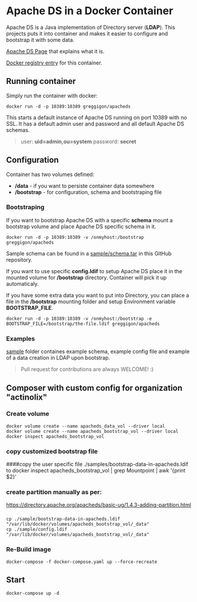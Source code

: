 Apache DS in a Docker Container
===============================

Apache DS is a Java implementation of Directory server (**LDAP**). This projects puts it into container and makes it easier to configure and bootstrap it with some data.

[Apache DS Page](1) that explains what it is.

[Docker registry entry](3) for this container.

## Running container
Simply run the container with docker:

	
	docker run -d -p 10389:10389 greggigon/apacheds
	



This starts a default instance of Apache DS running on port 10389 with no SSL. It has a default admin user and password and all default Apache DS schemas. 

> user: **uid=admin,ou=system** password: **secret**


## Configuration 
Container has two volumes defined:

* **/data** - if you want to persiste container data somewhere
* **/bootstrap** - for configuration, schema and bootstraping file

### Bootstraping

If you want to bootstrap Apache DS with a specific **schema** mount a bootstrap volume and place Apache DS specific schema in it.


	docker run -d -p 10389:10389 -v /onmyhost:/bootstrap greggigon/apacheds

Sample schema can be found in a [sample/schema.tar](2) in this GitHub repository. 

If you want to use specific **config.ldif** to setup Apache DS place it in the mounted volume for **/bootstrap** directory. Container will pick it up automaticaly.

If you have some extra data you want to put into Directory, you can place a file in the **/bootstrap** mounting folder and setup Environment variable **BOOTSTRAP_FILE**.

	docker run -d -p 10389:10389 -v /onmyhost:/bootstrap -e BOOTSTRAP_FILE=/bootstrap/the-file.ldif greggigon/apacheds


### Examples

[sample](2) folder containes example schema, example config file and example of a data creation in LDAP upon bootstrap.

> Pull request for contributions are always WELCOME! :)


## Composer with custom config for organization "actinolix"
### Create volume
	docker volume create --name apacheds_data_vol --driver local
	docker volume create --name apacheds_bootstrap_vol --driver local
	docker inspect apacheds_bootstrap_vol

### copy customized bootstrap file

####copy the user specific file  ./samples/bootstrap-data-in-apacheds.ldif to 
	docker inspect apacheds_bootstrap_vol  | grep Mountpoint | awk  '{print $2}'

### create partition manually as per:
https://directory.apache.org/apacheds/basic-ug/1.4.3-adding-partition.html

###
	cp ./sample/bootstrap-data-in-apacheds.ldif "/var/lib/docker/volumes/apacheds_bootstrap_vol/_data"
	cp ./sample/config.ldif "/var/lib/docker/volumes/apacheds_bootstrap_vol/_data"

### Re-Build image
	docker-compose -f docker-compose.yaml up --force-recreate

## Start
	docker-compose up -d

[1]: https://directory.apache.org/apacheds/
[2]: https://github.com/greggigon/apacheds-docker-container/tree/master/sample
[3]: https://registry.hub.docker.com/u/greggigon/apacheds/